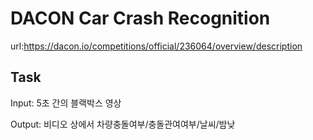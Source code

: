 # DACON Car Crash Recognition

url:https://dacon.io/competitions/official/236064/overview/description

## Task
Input: 5초 간의 블랙박스 영상

Output: 비디오 상에서 차량충돌여부/충돌관여여부/날씨/밤낮
